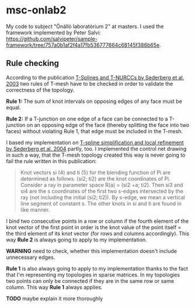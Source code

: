 # msc-onlab2
My code to subject "Önálló laboratórium 2" at masters.
I used the framework implemented by Peter Salvi: https://github.com/salvipeter/sample-framework/tree/757a0b1af2f4a17fb536777664c68145f386b65e.

## Rule checking
According to the publication [T-Splines and T-NURCCs by Sederberg et al. 2003](https://www.researchgate.net/publication/234827617_T-splines_and_T-NURCCs) two rules of T-mesh have to be checked in order to validate the correctness of the topology. 

**Rule 1:** The sum of knot intervals on opposing edges of any face must be equal.

**Rule 2:** If a T-junction on one edge of a face can be connected to a T-junction on an opposing edge of the face (thereby splitting the face into two faces) without violating Rule 1, that edge must be included in the T-mesh.

I based my implementation on [T-spline simplification and local refinement by Sederberg et al. 2004](https://www.researchgate.net/publication/234780696_T-spline_simplification_and_local_refinement) partly, too. I implemented the control net drawing in such a way, that the T-mesh topology created this way is never going to fail the rule written in this publication:

>Knot vectors si (4) and ti (5) for the blending function of Pi are determined as follows. (si2; ti2) are the knot coordinates of Pi. Consider a ray in parameter space R(a) = (si2 +a; ti2). Then si3 and si4 are the s coordinates of the first two s-edges intersected by the ray (not including the initial (si2; ti2)). By s-edge, we mean a vertical line segment of constant s. The other knots in si and ti are found in like manner.

I bind two consecutive points in a row or column if the fourth element of the knot vector of the first point in order is the knot value of the point itself = the third element of its knot vector (for rows and columns accordingly). This way **Rule 2** is always going to apply to my implementation.

**WARNING** need to check, whether this implementation doesn't include unnecessary edges.

**Rule 1** is also always going to apply to my implementation thanks to the fact that I'm representing my topologies in sparse matrices. In my topologies two points can only be connected if they are in the same row or same column. This way **Rule 1** always applies.

**TODO** maybe explain it more thoroughly
